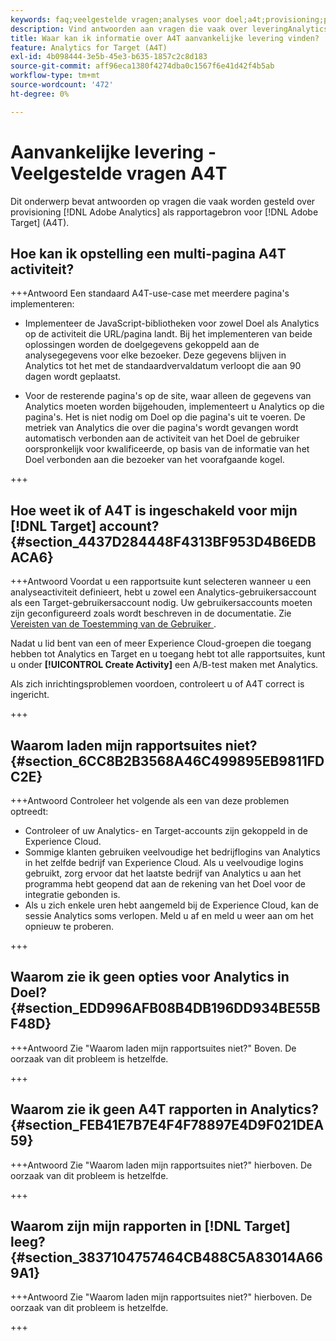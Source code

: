 ```yaml
---
keywords: faq;veelgestelde vragen;analyses voor doel;a4t;provisioning;provisioning;adobe Experience Cloud
description: Vind antwoorden aan vragen die vaak over leveringAnalytics voor  [!DNL Target]  (A4T) worden gevraagd, die u Analytics laat gebruiken die voor  [!DNL Target]  activiteiten rapporteert.
title: Waar kan ik informatie over A4T aanvankelijke levering vinden?
feature: Analytics for Target (A4T)
exl-id: 4b098444-3e5b-45e3-b635-1857c2c8d183
source-git-commit: aff96eca1380f4274dba0c1567f6e41d42f4b5ab
workflow-type: tm+mt
source-wordcount: '472'
ht-degree: 0%

---
```


# Aanvankelijke levering - Veelgestelde vragen A4T

Dit onderwerp bevat antwoorden op vragen die vaak worden gesteld over provisioning [!DNL Adobe Analytics] als rapportagebron voor [!DNL Adobe Target] (A4T).

## Hoe kan ik opstelling een multi-pagina A4T activiteit?

+++Antwoord
Een standaard A4T-use-case met meerdere pagina&#39;s implementeren:

* Implementeer de JavaScript-bibliotheken voor zowel Doel als Analytics op de activiteit die URL/pagina landt. Bij het implementeren van beide oplossingen worden de doelgegevens gekoppeld aan de analysegegevens voor elke bezoeker. Deze gegevens blijven in Analytics tot het met de standaardvervaldatum verloopt die aan 90 dagen wordt geplaatst.

* Voor de resterende pagina&#39;s op de site, waar alleen de gegevens van Analytics moeten worden bijgehouden, implementeert u Analytics op die pagina&#39;s. Het is niet nodig om Doel op die pagina&#39;s uit te voeren. De metriek van Analytics die over die pagina&#39;s wordt gevangen wordt automatisch verbonden aan de activiteit van het Doel de gebruiker oorspronkelijk voor kwalificeerde, op basis van de informatie van het Doel verbonden aan die bezoeker van het voorafgaande kogel.

+++

## Hoe weet ik of A4T is ingeschakeld voor mijn [!DNL Target] account? {#section_4437D284448F4313BF953D4B6EDBACA6}

+++Antwoord
Voordat u een rapportsuite kunt selecteren wanneer u een analyseactiviteit definieert, hebt u zowel een Analytics-gebruikersaccount als een Target-gebruikersaccount nodig. Uw gebruikersaccounts moeten zijn geconfigureerd zoals wordt beschreven in de documentatie. Zie [&#x200B; Vereisten van de Toestemming van de Gebruiker &#x200B;](/help/main/c-integrating-target-with-mac/a4t/account-reqs.md#concept_4BC06CAB00BF46FF9362AFE98656B083).

Nadat u lid bent van een of meer Experience Cloud-groepen die toegang hebben tot Analytics en Target en u toegang hebt tot alle rapportsuites, kunt u onder **[!UICONTROL Create Activity]** een A/B-test maken met Analytics.

Als zich inrichtingsproblemen voordoen, controleert u of A4T correct is ingericht.

+++

## Waarom laden mijn rapportsuites niet? {#section_6CC8B2B3568A46C499895EB9811FDC2E}

+++Antwoord
Controleer het volgende als een van deze problemen optreedt:

* Controleer of uw Analytics- en Target-accounts zijn gekoppeld in de Experience Cloud.
* Sommige klanten gebruiken veelvoudige het bedrijflogins van Analytics in het zelfde bedrijf van Experience Cloud. Als u veelvoudige logins gebruikt, zorg ervoor dat het laatste bedrijf van Analytics u aan het programma hebt geopend dat aan de rekening van het Doel voor de integratie gebonden is.
* Als u zich enkele uren hebt aangemeld bij de Experience Cloud, kan de sessie Analytics soms verlopen. Meld u af en meld u weer aan om het opnieuw te proberen.

+++

## Waarom zie ik geen opties voor Analytics in Doel? {#section_EDD996AFB08B4DB196DD934BE55BF48D}

+++Antwoord
Zie &quot;Waarom laden mijn rapportsuites niet?&quot; Boven. De oorzaak van dit probleem is hetzelfde.

+++

## Waarom zie ik geen A4T rapporten in Analytics? {#section_FEB41E7B7E4F4F78897E4D9F021DEA59}

+++Antwoord
Zie &quot;Waarom laden mijn rapportsuites niet?&quot; hierboven. De oorzaak van dit probleem is hetzelfde.

+++

## Waarom zijn mijn rapporten in [!DNL Target] leeg? {#section_3837104757464CB488C5A83014A669A1}

+++Antwoord
Zie &quot;Waarom laden mijn rapportsuites niet?&quot; hierboven. De oorzaak van dit probleem is hetzelfde.

+++
